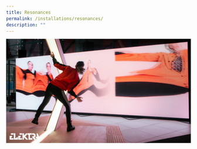 ```yaml
---
title: Resonances
permalink: /installations/resonances/
description: ""
---
```

![](/images/Installations/re¦çsonances.jpg)
